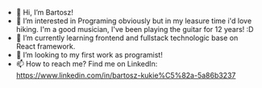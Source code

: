 - 👋 Hi, I’m Bartosz!
- 👀 I’m interested in Programing obviously but in my leasure time i'd love hiking. I'm a good musician, I've been playing the guitar for 12 years! :D 
- 🌱 I’m currently learning  frontend and fullstack technologic base on React framework. 
- 💞️ I’m looking to my first work as programist!
- 📫 How to reach me? Find me on LinkedIn: https://www.linkedin.com/in/bartosz-kukie%C5%82a-5a86b3237
